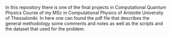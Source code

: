 In this repository there is one of the final projects in Computational Quantum Physics Course
of my MSc in Computational Physics of Aristotle University of Thessaloniki. In here one can 
found the pdf file that describes the general methodology some comments and notes as well as
the scripts and the dataset that used for the problem. 
